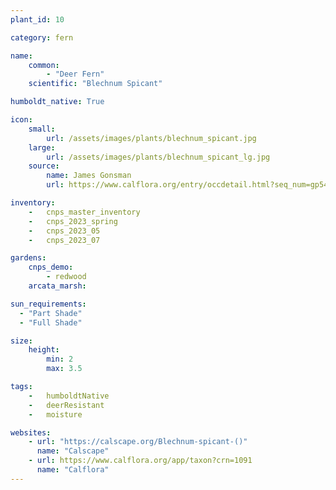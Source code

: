 ```yaml
---
plant_id: 10

category: fern

name: 
    common: 
        - "Deer Fern"  
    scientific: "Blechnum Spicant"   

humboldt_native: True

icon: 
    small: 
        url: /assets/images/plants/blechnum_spicant.jpg 
    large: 
        url: /assets/images/plants/blechnum_spicant_lg.jpg 
    source: 
        name: James Gonsman 
        url: https://www.calflora.org/entry/occdetail.html?seq_num=gp5497 

inventory: 
    -   cnps_master_inventory
    -   cnps_2023_spring
    -   cnps_2023_05 
    -   cnps_2023_07 

gardens:
    cnps_demo:
        - redwood
    arcata_marsh:

sun_requirements:
  - "Part Shade"
  - "Full Shade"

size:
    height: 
        min: 2
        max: 3.5

tags:  
    -   humboldtNative
    -   deerResistant
    -   moisture

websites:
    - url: "https://calscape.org/Blechnum-spicant-()"
      name: "Calscape"
    - url: https://www.calflora.org/app/taxon?crn=1091
      name: "Calflora"
---
```



